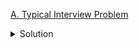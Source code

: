 [A. Typical Interview Problem](https://codeforces.com/contest/1796/problem/A)

<details><summary>Solution</summary>

![](../../../assets/1796A.png)

</details>
